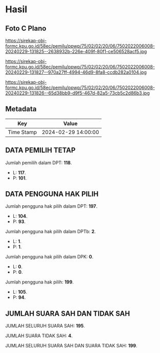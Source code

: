 # Hasil

## Foto C Plano

https://sirekap-obj-formc.kpu.go.id/58ec/pemilu/ppwp/75/02/02/20/06/7502022006008-20240229-131825--2638932b-226e-409f-80f1-ce506528acf5.jpg

https://sirekap-obj-formc.kpu.go.id/58ec/pemilu/ppwp/75/02/02/20/06/7502022006008-20240229-131827--970a27ff-4994-46d9-8fa8-ccdb282a0104.jpg

https://sirekap-obj-formc.kpu.go.id/58ec/pemilu/ppwp/75/02/02/20/06/7502022006008-20240229-131826--65d38bb9-d9f5-467d-82a5-73cb5c2d86b3.jpg


## Metadata

| Key        | Value               |
| ---------- | ------------------- |
| Time Stamp | 2024-02-29 14:00:00 |


## DATA PEMILIH TETAP

Jumlah pemilih dalam DPT: **118**.
 * L: **117**.
 * P: **101**.

## DATA PENGGUNA HAK PILIH

Jumlah pengguna hak pilih dalam DPT: **197**.
 * L: **104**.
 * P: **93**.

Jumlah pengguna hak pilih dalam DPTb: **2**.
 * L: **1**.
 * P: **1**.

Jumlah pengguna hak pilih dalam DPK: **0**.
 * L: **0**.
 * P: **0**.

Jumlah pengguna hak pilih: **199**.
 * L: **105**.
 * P: **94**.

## JUMLAH SUARA SAH DAN TIDAK SAH

JUMLAH SELURUH SUARA SAH: **195**.

JUMLAH SUARA TIDAK SAH: **4**.

JUMLAH SELURUH SUARA SAH DAN SUARA TIDAK SAH: **199**.



